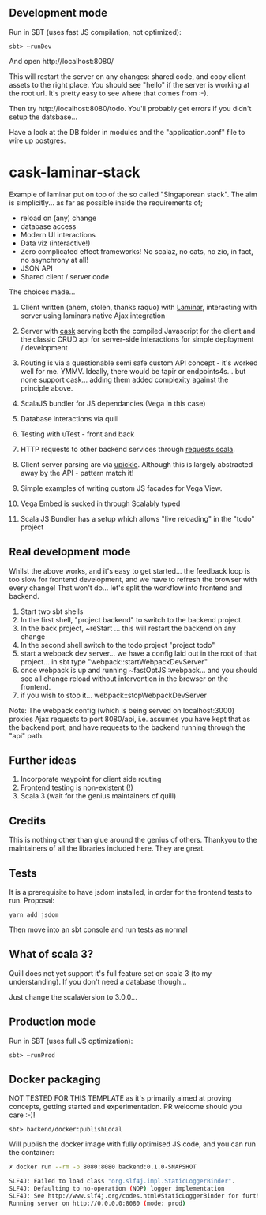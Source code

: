 ## Development mode

Run in SBT (uses fast JS compilation, not optimized):

```
sbt> ~runDev
```

And open http://localhost:8080/

This will restart the server on any changes: shared code, and copy client assets to the right place. You should see "hello" if the server is working at the root url. It's pretty easy to see where that comes from :-). 

Then try http://localhost:8080/todo. You'll probably get errors if you didn't setup the datsbase... 

Have a look at the DB folder in modules and the "application.conf" file to wire up postgres.

# cask-laminar-stack

Example of laminar put on top of the so called "Singaporean stack". The aim is simplicitly... as far as possible inside the requirements of; 
- reload on (any) change
- database access
- Modern UI interactions
- Data viz (interactive!)
- Zero complicated effect frameworks! No scalaz, no cats, no zio, in fact, no asynchrony at all!
- JSON API
- Shared client / server code

The choices made...

1. Client written (ahem, stolen, thanks raquo) with [Laminar](https://github.com/raquo/Laminar), interacting with server using laminars native Ajax integration

2. Server with [cask](https://com-lihaoyi.github.io/cask/) serving both the compiled Javascript for the client and the classic CRUD api for server-side interactions for simple deployment / development

3. Routing is via a questionable semi safe custom API concept - it's worked well for me. YMMV. Ideally, there would be tapir or endpoints4s... but none support cask... adding them added complexity against the principle above.

4. ScalaJS bundler for JS dependancies (Vega in this case)

5. Database interactions via quill

6. Testing with uTest - front and back

7.  HTTP requests to other backend services through [requests scala](http://www.lihaoyi.com/post/HowtoworkwithHTTPJSONAPIsinScala.html).

8. Client server parsing are via [upickle](https://www.lihaoyi.com/post/HowtoworkwithJSONinScala.html). Although this is largely abstracted away by the API - pattern match it! 

9. Simple examples of writing custom JS facades for Vega View.

10. Vega Embed is sucked in through Scalably typed

11. Scala JS Bundler has a setup which allows "live reloading" in the "todo" project

## Real development mode
Whilst the above works, and it's easy to get started... the feedback loop is too slow for frontend development, and we have to refresh the browser with every change! That won't do... let's split the workflow into frontend and backend. 

1. Start two sbt shells
2. In the first shell, "project backend" to switch to the backend project. 
3. In the back project, ~reStart ... this will restart the backend on any change
4. In the second shell switch to the todo project "project todo"
5. start a webpack dev server... we have a config laid out in the root of that project... in sbt type "webpack::startWebpackDevServer"
6. once webpack is up and running ~fastOptJS::webpack... and you should see all change reload without intervention in the browser on the frontend. 
7. if you wish to stop it... webpack::stopWebpackDevServer

Note: The webpack config (which is being served on localhost:3000) proxies Ajax requests to port 8080/api, i.e. assumes you have kept that as the backend port, and have requests to the backend running through the "api" path. 

## Further ideas
1. Incorporate waypoint for client side routing
2. Frontend testing is non-existent (!)
3. Scala 3 (wait for the genius maintainers of quill)

## Credits
This is nothing other than glue around the genius of others. Thankyou to the maintainers of all the libraries included here. They are great.

## Tests
It is a prerequisite to have jsdom installed, in order for the frontend tests to run. Proposal:
```
yarn add jsdom
```
Then move into an sbt console and run tests as normal

## What of scala 3? 
Quill does not yet support it's full feature set on scala 3 (to my understanding). If you don't need a database though...

Just change the scalaVersion to 3.0.0... 

## Production mode
Run in SBT (uses full JS optimization):

```
sbt> ~runProd 
```

## Docker packaging 
NOT TESTED FOR THIS TEMPLATE as it's primarily aimed at proving concepts, getting started and experimentation. PR welcome should you care :-)!

```
sbt> backend/docker:publishLocal
```

Will publish the docker image with fully optimised JS code, and you can run the container:

```bash
✗ docker run --rm -p 8080:8080 backend:0.1.0-SNAPSHOT

SLF4J: Failed to load class "org.slf4j.impl.StaticLoggerBinder".
SLF4J: Defaulting to no-operation (NOP) logger implementation
SLF4J: See http://www.slf4j.org/codes.html#StaticLoggerBinder for further details.
Running server on http://0.0.0.0:8080 (mode: prod)
```
